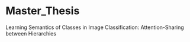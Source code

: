 # Master_Thesis
Learning Semantics of Classes in Image Classification: Attention-Sharing between Hierarchies
